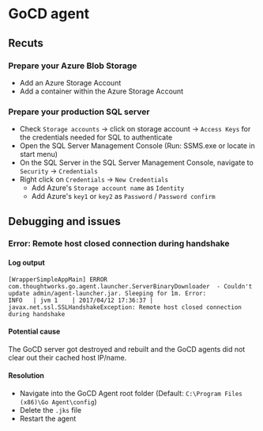 # GoCD agent

## Recuts

### Prepare your Azure Blob Storage 

* Add an Azure Storage Account
* Add a container within the Azure Storage Account

### Prepare your production SQL server

* Check `Storage accounts` -> click on storage account -> `Access Keys` for the credentials needed for SQL to authenticate
* Open the SQL Server Management Console (Run: SSMS.exe or locate in start menu)
* On the SQL Server in the SQL Server Management Console, navigate to `Security` -> `Credentials`
* Right click on `Credentials` -> `New Credentials`
  * Add Azure's `Storage account name` as `Identity`
  * Add Azure's `key1` or `key2` as `Password` / `Password confirm`

## Debugging and issues

### Error: Remote host closed connection during handshake

#### Log output

```
[WrapperSimpleAppMain] ERROR com.thoughtworks.go.agent.launcher.ServerBinaryDownloader  - Couldn't update admin/agent-launcher.jar. Sleeping for 1m. Error: 
INFO   | jvm 1    | 2017/04/12 17:36:37 | javax.net.ssl.SSLHandshakeException: Remote host closed connection during handshake
```

#### Potential cause

The GoCD server got destroyed and rebuilt and the GoCD agents did not clear out their cached host IP/name.

#### Resolution

* Navigate into the GoCD Agent root folder (Default: `C:\Program Files (x86)\Go Agent\config`)
* Delete the `.jks` file
* Restart the agent
